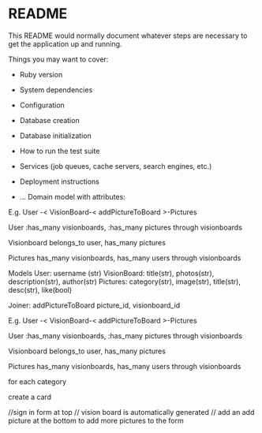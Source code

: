 # README

This README would normally document whatever steps are necessary to get the
application up and running.

Things you may want to cover:

* Ruby version

* System dependencies

* Configuration

* Database creation

* Database initialization

* How to run the test suite

* Services (job queues, cache servers, search engines, etc.)

* Deployment instructions

* ...
Domain model with attributes:

 E.g.  User -< VisionBoard-< addPictureToBoard >-Pictures

User :has_many visionboards, :has_many pictures through visionboards

Visionboard belongs_to user,  has_many pictures

Pictures has_many visionboards, has_many users through visionboards


Models
User: username (str)
VisionBoard: title(str), photos(str), description(str), author(str)
Pictures: category(str), image(str), title(str), desc(str), like(bool)

Joiner:
addPictureToBoard picture_id, visionboard_id

E.g.  User -< VisionBoard-< addPictureToBoard >-Pictures

User :has_many visionboards, :has_many pictures through visionboards

Visionboard belongs_to user,  has_many pictures

Pictures has_many visionboards, has_many users through visionboards


for each category

create a card 

//sign in form at top
// vision board is automatically generated 
// add an add picture at the bottom to add more pictures to the form